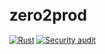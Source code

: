 # zero2prod
[![Rust](https://github.com/brvdyy/zero2prod/actions/workflows/general.yml/badge.svg?branch=main)](https://github.com/brvdyy/zero2prod/actions/workflows/general.yml) [![Security audit](https://github.com/brvdyy/zero2prod/actions/workflows/audit.yml/badge.svg)](https://github.com/brvdyy/zero2prod/actions/workflows/audit.yml)
